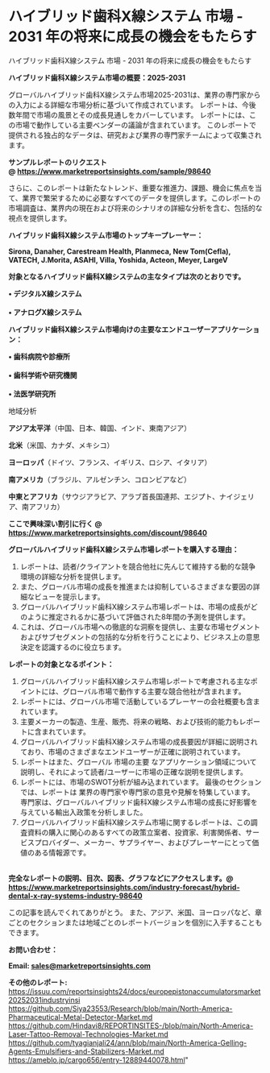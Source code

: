 # ハイブリッド歯科X線システム 市場 - 2031 年の将来に成長の機会をもたらす
ハイブリッド歯科X線システム 市場 - 2031 年の将来に成長の機会をもたらす

<strong><b>ハイブリッド歯科X線システム市場の概要：2025-2031</b></strong>

グローバルハイブリッド歯科X線システム市場2025-2031は、業界の専門家からの入力による詳細な市場分析に基づいて作成されています。 レポートは、今後数年間で市場の風景とその成長見通しをカバーしています。 レポートには、この市場で動作している主要ベンダーの議論が含まれています。 このレポートで提供される独占的なデータは、研究および業界の専門家チームによって収集されます。

<strong>サンプルレポートのリクエスト @ <a href=https://www.marketreportsinsights.com/sample/98640>https://www.marketreportsinsights.com/sample/98640</a></strong>

さらに、このレポートは新たなトレンド、重要な推進力、課題、機会に焦点を当て、業界で繁栄するために必要なすべてのデータを提供します。このレポートの市場調査は、業界内の現在および将来のシナリオの詳細な分析を含む、包括的な視点を提供します。

<strong>ハイブリッド歯科X線システム市場のトップキープレーヤー：</strong>

<strong>Sirona, Danaher, Carestream Health, Planmeca, New Tom(Cefla), VATECH, J.Morita, ASAHI, Villa, Yoshida, Acteon, Meyer, LargeV</strong>

<strong><b>対象となるハイブリッド歯科X線システムの主なタイプは次のとおりです。</b></strong>

<strong>• デジタルX線システム<br><br>• アナログX線システム</strong>

<strong><b>ハイブリッド歯科X線システム市場向けの主要なエンドユーザーアプリケーション：</b></strong>

<strong>• 歯科病院や診療所<br><br>• 歯科学術や研究機関<br><br>• 法医学研究所</strong>

 地域分析

<strong><b>アジア太平洋</b></strong>（中国、日本、韓国、インド、東南アジア）

<strong><b>北米</b></strong>（米国、カナダ、メキシコ）

<strong><b>ヨーロッパ</b></strong>（ドイツ、フランス、イギリス、ロシア、イタリア）

<strong><b>南アメリカ</b></strong>（ブラジル、アルゼンチン、コロンビアなど）

<strong><b>中東とアフリカ</b></strong>（サウジアラビア、アラブ首長国連邦、エジプト、ナイジェリア、南アフリカ）

<strong>ここで興味深い割引に行く @ <a href=https://www.marketreportsinsights.com/discount/98640>https://www.marketreportsinsights.com/discount/98640</a></strong>

<strong><b>グローバルハイブリッド歯科X線システム市場レポートを購入する理由：</b></strong>
<ol>
  <li>レポートは、読者/クライアントを競合他社に先んじて維持する動的な競争環境の詳細な分析を提供します。</li>
  <li>また、グローバル市場の成長を推進または抑制しているさまざまな要因の詳細なビューを提示します。</li>
  <li>グローバルハイブリッド歯科X線システム市場レポートは、市場の成長がどのように推定されるかに基づいて評価された8年間の予測を提供します。</li>
  <li>これは、グローバル市場への徹底的な洞察を提供し、主要な市場セグメントおよびサブセグメントの包括的な分析を行うことにより、ビジネス上の意思決定を認識するのに役立ちます。</li>
</ol>
<strong><b>レポートの対象となるポイント：</b></strong>
<ol>
  <li>グローバルハイブリッド歯科X線システム市場レポートで考慮される主なポイントには、グローバル市場で動作する主要な競合他社が含まれます。</li>
  <li>レポートには、グローバル市場で活動しているプレーヤーの会社概要も含まれています。</li>
  <li>主要メーカーの製造、生産、販売、将来の戦略、および技術的能力もレポートに含まれています。</li>
  <li>グローバルハイブリッド歯科X線システム市場の成長要因が詳細に説明されており、市場のさまざまなエンドユーザーが正確に説明されています。</li>
  <li>レポートはまた、グローバル 市場の主要 なアプリケーション領域について説明し、それによって読者/ユーザーに市場の正確な説明を提供します。</li>
  <li>レポートには、市場のSWOT分析が組み込まれています。 最後のセクションでは、レポートは 業界の専門家や専門家の意見や見解を特集しています。 専門家は、グローバルハイブリッド歯科X線システム市場の成長に好影響を与えている輸出入政策を分析しました。</li>
  <li>グローバルハイブリッド歯科X線システム市場に関するレポートは、この調査資料の購入に関心のあるすべての政策立案者、投資家、利害関係者、サービスプロバイダー、メーカー、サプライヤー、およびプレーヤーにとって価値のある情報源です。</li>
</ol><br>
<strong>完全なレポートの説明、目次、図表、グラフなどにアクセスします。@ <a href=https://www.marketreportsinsights.com/industry-forecast/hybrid-dental-x-ray-systems-industry-98640>https://www.marketreportsinsights.com/industry-forecast/hybrid-dental-x-ray-systems-industry-98640</a></strong>

この記事を読んでくれてありがとう。 また、アジア、米国、ヨーロッパなど、章ごとのセクションまたは地域ごとのレポートバージョンを個別に入手することもできます。

<strong><b>お問い合わせ：</b></strong>

<strong>Email: </strong><a href=mailto:sales@marketreportsinsights.com><strong>sales@marketreportsinsights.com</strong></a>

<strong>その他のレポート:</strong>
<br>
<a href=https://issuu.com/reportsinsights24/docs/europepistonaccumulatorsmarket20252031industryinsi>https://issuu.com/reportsinsights24/docs/europepistonaccumulatorsmarket20252031industryinsi</a>
<br>
<a href=https://github.com/Siya23553/Research/blob/main/North-America-Pharmaceutical-Metal-Detector-Market.md>https://github.com/Siya23553/Research/blob/main/North-America-Pharmaceutical-Metal-Detector-Market.md</a>
<br>
<a href=https://github.com/Hindavi8/REPORTINSITES-/blob/main/North-America-Laser-Tattoo-Removal-Technologies-Market.md>https://github.com/Hindavi8/REPORTINSITES-/blob/main/North-America-Laser-Tattoo-Removal-Technologies-Market.md</a>
<br>
<a href=https://github.com/tyagianjali24/ann/blob/main/North-America-Gelling-Agents-Emulsifiers-and-Stabilizers-Market.md>https://github.com/tyagianjali24/ann/blob/main/North-America-Gelling-Agents-Emulsifiers-and-Stabilizers-Market.md</a>
<br>
<a href=https://ameblo.jp/cargo656/entry-12889440078.html>https://ameblo.jp/cargo656/entry-12889440078.html</a>"

